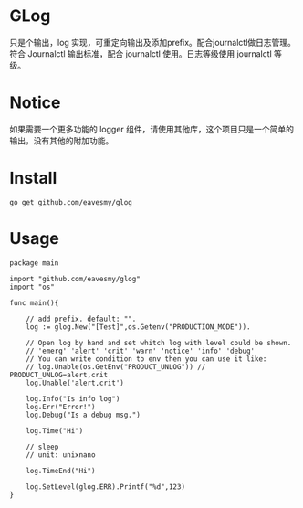 # GLog
只是个输出，log 实现，可重定向输出及添加prefix。配合journalctl做日志管理。
符合 Journalctl 输出标准，配合 journalctl 使用。日志等级使用 journalctl 等级。

# Notice
如果需要一个更多功能的 logger 组件，请使用其他库，这个项目只是一个简单的输出，没有其他的附加功能。

# Install
```go get github.com/eavesmy/glog```

# Usage
```golang
package main

import "github.com/eavesmy/glog"
import "os"

func main(){

	// add prefix. default: "".
	log := glog.New("[Test]",os.Getenv("PRODUCTION_MODE")).

	// Open log by hand and set whitch log with level could be shown.
	// 'emerg' 'alert' 'crit' 'warn' 'notice' 'info' 'debug'
	// You can write condition to env then you can use it like:
	// log.Unable(os.GetEnv("PRODUCT_UNLOG")) // PRODUCT_UNLOG=alert,crit
	log.Unable('alert,crit')

	log.Info("Is info log")
	log.Err("Error!")
	log.Debug("Is a debug msg.")
	
	log.Time("Hi")
	
	// sleep
	// unit: unixnano

	log.TimeEnd("Hi")

	log.SetLevel(glog.ERR).Printf("%d",123)
}

```
